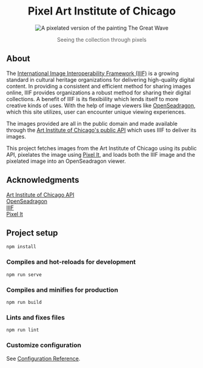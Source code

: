 <h1 align="center">Pixel Art Institute of Chicago</h1>
<p align="center">
<img src="/src/assets/iiif-pixel-art.gif" alt="A pixelated version of the painting The Great Wave">
</p>

<p style="opacity: 0.7;" align="center">Seeing the collection through pixels
</p>

## About
The [International Image Interoperability Framework (IIIF)](https://iiif.io) is a growing standard in cultural heritage organizations for delivering high-quality digital content. In providing a consistent and efficient method for sharing images online, IIIF provides organizations a robust method for sharing their digital collections. A benefit of IIIF is its flexibiility which lends itself to more creative kinds of uses. With the help of image viewers like [OpenSeadragon](https://openseadragon.github.io/), which this site utilizes, user can encounter unique viewing experiences.

The images provided are all in the public domain and made available through the [Art Institute of Chicago's public API](https://www.artic.edu/open-access/public-api) which uses IIIF to deliver its images.

This project fetches images from the Art Institute of Chicago using its public API, pixelates the image using [Pixel It](https://giventofly.github.io/pixelit/), and loads both the IIIF image and the pixelated image into an OpenSeadragon viewer.

## Acknowledgments
[Art Institute of Chicago API](https://www.artic.edu/open-access/public-api)  
[OpenSeadragon](https://openseadragon.github.io/)  
[IIIF](https://iiif.io)  
[Pixel It](https://giventofly.github.io/pixelit/)


## Project setup
```
npm install
```

### Compiles and hot-reloads for development
```
npm run serve
```

### Compiles and minifies for production
```
npm run build
```

### Lints and fixes files
```
npm run lint
```

### Customize configuration
See [Configuration Reference](https://cli.vuejs.org/config/).
